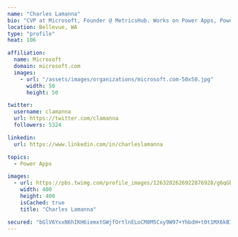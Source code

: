 ```yaml
---
name: "Charles Lamanna"
bio: "CVP at Microsoft, Founder @ MetricsHub. Works on Power Apps, Power Automate, Power Virtual Agent, Common Data Service and Dynamics 365."
location: Bellevue, WA
type: "profile"
heat: 106

affiliation:
  name: Microsoft
  domain: microsoft.com
  images:
    - url: "/assets/images/organizations/microsoft.com-50x50.jpg"
      width: 50
      height: 50

twitter:
  username: clamanna
  url: https://twitter.com/clamanna
  followers: 5324

linkedin:
  url: https://www.linkedin.com/in/charleslamanna

topics:
  - Power Apps

images:
  - url: https://pbs.twimg.com/profile_images/1263202626922876928/g6qGbHZ-_400x400.jpg
    width: 400
    height: 400
    isCached: true
    title: "Charles Lamanna"

secured: "bGlV6YxxN6hIKH6iemxtGWjfOrtlnELoCM8M5Cxy9W97+YhbdH+t0t1MX6kBIKxSiPwFJSkKdT1EUCOvRssXCYoQmgXN+TqyjzmMc96EdwvoMIhhYeCkGw4OBP61Y0AxsWK+QzXc8dXC7mRVYENKbtDPEH0qymHj3PvykWy7MYT/Gbnw5w51R5jeuoQwGFHWk9VIGVUxrdrEbjIt5yuJfDDYiNFqep5WRD6z/cjghI8sbeN1UY7dk6yidIob5TCPZzISUZrXxpKKGM9h6OvX7F295tfvZaDr9li+T3lmbbhVzcD5havNMJ/9Z7Aa86o4PiptmGEjOTSuHlL1KJ8xA0qauFy49uFpYc/eIwpLK9Vbb6lyi37WRh5cV+oDCVSDPzPYpAg9lJ3mWperU7HOsTm3cyg2HBKJNWbNpNghHQI=;2Wp6QBMLxfx8dxlUswrqgw=="
---
```


